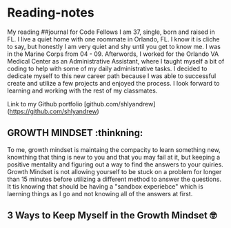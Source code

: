 # Reading-notes
My reading ##journal for Code Fellows
I am 37, single, born and raised in FL. I live a quiet home with one roommate in Orlando, FL. I know it is cliche to say, but honestly I am very quiet and shy until you get to know me. I was in the Marine Corps from 04 - 09. Afterwords, I worked for the Orlando VA Medical Center as an Administrative Assistant, where I taught myself a bit of coding to help with some of my daily administrative tasks. I decided to dedicate myself to this new career path because I was able to successful create and utilize a few projects and enjoyed the process. I look forward to learning and working with the rest of my classmates.

Link to my Github portfolio [github.com/shlyandrew] (https://github.com/shlyandrew)

## GROWTH MINDSET :thinkning:

To me, growth mindset is maintaing the compacity to learn something new, knowthing that thing is new to you and that you may fail at it, but keeping a positive mentality and figuring out a way to find the answers to your quiries. Growth Mindset is not allowing yourself to be stuck on a problem for longer than 15 minutes before utilizing a different method to answer the questions. It tis knowing that  should be having a "sandbox experiebce" which is laerning things as I go and not knowing all of the answers at first.

## 3 Ways to Keep Myself in the Growth Mindset :nerd_face:
